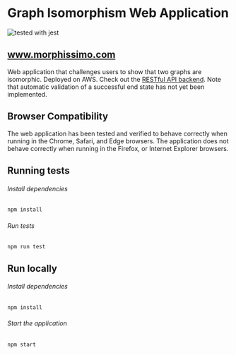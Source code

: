 # Graph Isomorphism Web Application

![tested with jest](https://img.shields.io/badge/tested_with-jest-99424f.svg)

## www.morphissimo.com

Web application that challenges users to show that two graphs are isomorphic. Deployed on AWS. Check out the [RESTful API backend](https://github.com/garrettklatte/graph-isomorphism). Note that automatic validation of a successful end state has not yet been implemented.

## Browser Compatibility

The web application has been tested and verified to behave correctly when running in the Chrome, Safari, and Edge browsers. The application does not behave correctly when running in the Firefox, or Internet Explorer browsers.

## Running tests

###### Install dependencies

```bash
npm install
```

###### Run tests

```
npm run test
````

## Run locally

###### Install dependencies

```bash
npm install
```

###### Start the application

```bash
npm start
```
